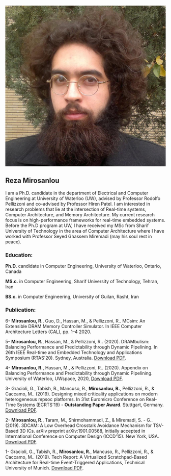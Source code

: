 ![Image description](10906204_754822767906449_9186351623980503954_n.jpg)

## Reza Mirosanlou

I am a Ph.D. candidate in the department of Electrical and Computer Engineering at University of Waterloo (UW), advised by Professor Rodolfo Pellizzoni and co-advised by Professor Hiren Patel. I am interested in research problems that lie at the intersection of Real-time systems, Computer Architecture, and Memory Architecture. My current research focus is on high-performance frameworks for real-time embedded systems. Before the Ph.D program at UW, I have received my MSc from Sharif University of Technology in the area of Computer Architecture where I have worked with Professor Seyed Ghassem Miremadi (may his soul rest in peace).

### Education:

**Ph.D.** candidate in Computer Engineering, University of Waterloo, Ontario, Canada 

**MS.c.** in Computer Engineering, Sharif University of Technology, Tehran, Iran

**BS.c.** in Computer Engineering, University of Guilan, Rasht, Iran

### Publication:
6- **Mirosanlou, R.**, Guo, D., Hassan, M., & Pellizzoni, R.. MCsim: An Extensible DRAM Memory Controller Simulator. In IEEE Computer Architecture Letters (CAL), pp. 1–4 2020.

5- **Mirosanlou, R.**, Hassan, M., & Pellizzoni, R.. (2020). DRAMbulism: Balancing Performance and Predictability through Dynamic Pipelining. In 26th IEEE Real-time and Embedded Technology and Applications Symposium (RTAS'20). Sydney, Australia.
[Download PDF](https://ieeexplore.ieee.org/stamp/stamp.jsp?tp=&arnumber=9113103).

4- **Mirosanlou, R.**, Hassan, M., & Pellizzoni, R.. (2020). Appendix on Balancing Performance and Predictability through Dynamic Pipelining. University of Waterloo, UWspace, 2020, [Download PDF](https://uwspace.uwaterloo.ca/bitstream/handle/10012/15678/TechReport-DRAMbulism.pdf?sequence=1&isAllowed=y).

3- Gracioli, G., Tabish, R., Mancuso, R., **Mirosanlou, R.**, Pellizzoni, R., & Caccamo, M.. (2019). Designing mixed criticality applications on modern heterogeneous mpsoc platforms. In 31st Euromicro Conference on Real-Time Systems (ECRTS'19) - **Outstanding Paper Award**. Stuttgart, Germany. [Download PDF](https://drops.dagstuhl.de/opus/volltexte/2019/10764/pdf/LIPIcs-ECRTS-2019-27.pdf).

2- **Mirosanlou, R.**, Taram, M., Shirmohammadi, Z., & Miremadi, S. - G.. (2019). 3DCAM: A Low Overhead Crosstalk Avoidance Mechanism for TSV-Based 3D ICs. arXiv preprint arXiv:1901.00568, Initially accepted in International Conference on Computer Design (ICCD'15). New York, USA. [Download PDF](https://arxiv.org/pdf/1901.00568.pdf).

1- Gracioli, G., Tabish, R., **Mirosanlou, R.**, Mancuso, R., Pellizzoni, R., & Caccamo, M.. (2019). Tech Report: A Virtualized Scratchpad-Based Architecture for Real-time Event-Triggered Applications, Technical University of Munich. [Download PDF](https://mediatum.ub.tum.de/doc/1475015/file.pdf).




